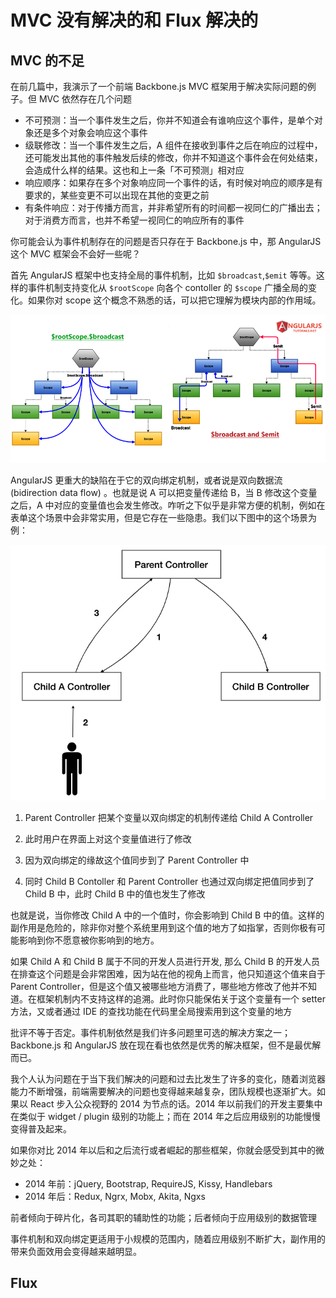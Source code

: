 # MVC 没有解决的和 Flux 解决的

## MVC 的不足

在前几篇中，我演示了一个前端 Backbone.js MVC 框架用于解决实际问题的例子。但 MVC 依然存在几个问题

- 不可预测：当一个事件发生之后，你并不知道会有谁响应这个事件，是单个对象还是多个对象会响应这个事件
- 级联修改：当一个事件发生之后，A 组件在接收到事件之后在响应的过程中，还可能发出其他的事件触发后续的修改，你并不知道这个事件会在何处结束，会造成什么样的结果。这也和上一条「不可预测」相对应
- 响应顺序：如果存在多个对象响应同一个事件的话，有时候对响应的顺序是有要求的，某些变更不可以出现在其他的变更之前
- 有条件响应：对于传播方而言，并非希望所有的时间都一视同仁的广播出去；对于消费方而言，也并不希望一视同仁的响应所有的事件

你可能会认为事件机制存在的问题是否只存在于 Backbone.js 中，那 AngularJS 这个 MVC 框架会不会好一些呢？

首先 AngularJS 框架中也支持全局的事件机制，比如 `$broadcast`,`$emit` 等等。这样的事件机制支持变化从 `$rootScope` 向各个 contoller 的 `$scope` 广播全局的变化。如果你对 scope 这个概念不熟悉的话，可以把它理解为模块内部的作用域。

![](./images/fe_arch_004_flux_rise/broadcast-emit-angularjs.png)

AngularJS 更重大的缺陷在于它的双向绑定机制，或者说是双向数据流 (bidirection data flow) 。也就是说 A 可以把变量传递给 B，当 B 修改这个变量之后，A 中对应的变量值也会发生修改。咋听之下似乎是非常方便的机制，例如在表单这个场景中会非常实用，但是它存在一些隐患。我们以下图中的这个场景为例：

![](./images/fe_arch_004_flux_rise/angularjs_bidirection.png)

1. Parent Controller 把某个变量以双向绑定的机制传递给 Child A Controller 

2. 此时用户在界面上对这个变量值进行了修改

3. 因为双向绑定的缘故这个值同步到了 Parent Controller 中

4. 同时 Child B Contoller 和 Parent Controller 也通过双向绑定把值同步到了 Child B 中，此时 Child B 中的值也发生了修改

也就是说，当你修改 Child A 中的一个值时，你会影响到 Child B 中的值。这样的副作用是危险的，除非你对整个系统里用到这个值的地方了如指掌，否则你极有可能影响到你不愿意被你影响到的地方。

如果 Child A 和 Child B 属于不同的开发人员进行开发, 那么 Child B 的开发人员在排查这个问题是会非常困难，因为站在他的视角上而言，他只知道这个值来自于 Parent Controller，但是这个值又被哪些地方消费了，哪些地方修改了他并不知道。在框架机制内不支持这样的追溯。此时你只能保佑关于这个变量有一个 setter 方法，又或者通过 IDE 的查找功能在代码里全局搜索用到这个变量的地方

批评不等于否定。事件机制依然是我们许多问题里可选的解决方案之一；Backbone.js 和 AngularJS 放在现在看也依然是优秀的解决框架，但不是最优解而已。

我个人认为问题在于当下我们解决的问题和过去比发生了许多的变化，随着浏览器能力不断增强，前端需要解决的问题也变得越来越复杂，团队规模也逐渐扩大。如果以 React 步入公众视野的 2014 为节点的话。2014 年以前我们的开发主要集中在类似于 widget / plugin 级别的功能上；而在 2014 年之后应用级别的功能慢慢变得普及起来。

如果你对比 2014 年以后和之后流行或者崛起的那些框架，你就会感受到其中的微妙之处：

- 2014 年前：jQuery, Bootstrap, RequireJS, Kissy, Handlebars
- 2014 年后：Redux, Ngrx, Mobx, Akita, Ngxs

前者倾向于碎片化，各司其职的辅助性的功能；后者倾向于应用级别的数据管理

事件机制和双向绑定更适用于小规模的范围内，随着应用级别不断扩大，副作用的带来负面效用会变得越来越明显。

## Flux

